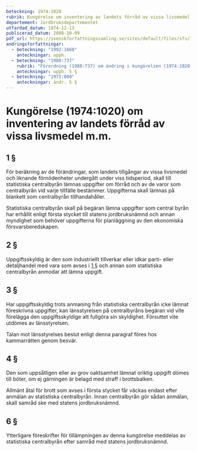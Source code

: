 ```yaml
---
beteckning: 1974:1020
rubrik: Kungörelse om inventering av landets förråd av vissa livsmedel m.m.
departement: Jordbruksdepartementet
utfardad_datum: 1974-12-13
publicerad_datum: 2008-10-09
pdf_url: https://svenskforfattningssamling.se/sites/default/files/sfs/1974-12/SFS1974-1020.pdf
andringsforfattningar:
  - beteckning: "1992:1668"
    anteckningar: upph.
  - beteckning: "1980:737"
    rubrik: "Förordning (1980:737) om ändring i kungörelsen (1974:1020) om inventering av landets förråd av vissa livsmedel m.m."
    anteckningar: upph. 5 §
  - beteckning: "1975:800"
    anteckningar: ändr. 5 §
---
```


# Kungörelse (1974:1020) om inventering av landets förråd av vissa livsmedel m.m.

## 1 §

För beräkning av de förändringar, som landets tillgångar av vissa livsmedel och liknande förnödenheter undergått under viss tidsperiod, skall till statistiska centralbyrån lämnas uppgifter om förråd och av de varor som centralbyrån vid varje tillfälle bestämmer. Uppgifterna skall lämnas på blankett som centralbyrån tillhandahåller.

Statistiska centralbyrån skall på begäran lämna uppgifter som central byrån har erhållit enligt första stycket till statens jordbruksnämnd och annan myndighet som behöver uppgifterna för planläggning av den ekonomiska försvarsberedskapen.

## 2 §

Uppgiftsskyldig är den som industriellt tillverkar eller idkar parti- eller detaljhandel med vara som avses i [1 §](#1) och annan som statistiska centralbyrån anmodar att lämna uppgift.

## 3 §

Har uppgiftsskyldig trots anmaning från statistiska centralbyrån icke lämnat föreskrivna uppgifter, kan länsstyrelsen på centralbyråns begäran vid vite förelägga den uppgiftsskyldige att fullgöra sin skyldighet. Försuttet vite utdömes av länsstyrelsen.

Talan mot länsstyrelses beslut enligt denna paragraf föres hos kammarrätten genom besvär.

## 4 §

Den som uppsåtligen eller av grov oaktsamhet lämnat oriktig uppgift dömes till böter, om ej gärningen är belagd med straff i brottsbalken.

Allmänt åtal för brott som avses i första stycket får väckas endast efter anmälan av statistiska centralbyrån. Innan centralbyrån gör sådan anmälan, skall samråd ske med statens jordbruksnämnd.

## 6 §

Ytterligare föreskrifter för tillämpningen av denna kungörelse meddelas av statistiska centralbyrån efter samråd med statens jordbruksnämnd.